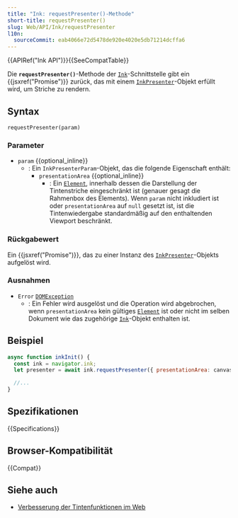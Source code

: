 ```yaml
---
title: "Ink: requestPresenter()-Methode"
short-title: requestPresenter()
slug: Web/API/Ink/requestPresenter
l10n:
  sourceCommit: eab4066e72d5478de920e4020e5db71214dcffa6
---
```


{{APIRef("Ink API")}}{{SeeCompatTable}}

Die **`requestPresenter()`**-Methode der [`Ink`](/de/docs/Web/API/Ink)-Schnittstelle gibt ein {{jsxref("Promise")}} zurück, das mit einem [`InkPresenter`](/de/docs/Web/API/InkPresenter)-Objekt erfüllt wird, um Striche zu rendern.

## Syntax

```js-nolint
requestPresenter(param)
```

### Parameter

- `param` {{optional_inline}}
  - : Ein `InkPresenterParam`-Objekt, das die folgende Eigenschaft enthält:
    - `presentationArea` {{optional_inline}}
      - : Ein [`Element`](/de/docs/Web/API/Element), innerhalb dessen die Darstellung der Tintenstriche eingeschränkt ist (genauer gesagt die Rahmenbox des Elements). Wenn `param` nicht inkludiert ist oder `presentationArea` auf `null` gesetzt ist, ist die Tintenwiedergabe standardmäßig auf den enthaltenden Viewport beschränkt.

### Rückgabewert

Ein {{jsxref("Promise")}}, das zu einer Instanz des [`InkPresenter`](/de/docs/Web/API/InkPresenter)-Objekts aufgelöst wird.

### Ausnahmen

- `Error` [`DOMException`](/de/docs/Web/API/DOMException)
  - : Ein Fehler wird ausgelöst und die Operation wird abgebrochen, wenn `presentationArea` kein gültiges [`Element`](/de/docs/Web/API/Element) ist oder nicht im selben Dokument wie das zugehörige [`Ink`](/de/docs/Web/API/Ink)-Objekt enthalten ist.

## Beispiel

```js
async function inkInit() {
  const ink = navigator.ink;
  let presenter = await ink.requestPresenter({ presentationArea: canvas });

  //...
}
```

## Spezifikationen

{{Specifications}}

## Browser-Kompatibilität

{{Compat}}

## Siehe auch

- [Verbesserung der Tintenfunktionen im Web](https://blogs.windows.com/msedgedev/2021/08/18/enhancing-inking-on-the-web/)
